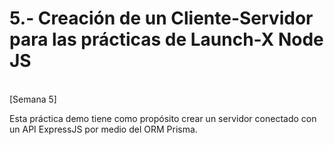 # 5.- Creación de un Cliente-Servidor para las prácticas de Launch-X Node JS
<br>[Semana 5] 

Esta práctica demo tiene como propósito crear un servidor conectado con un API ExpressJS por medio del ORM Prisma.
